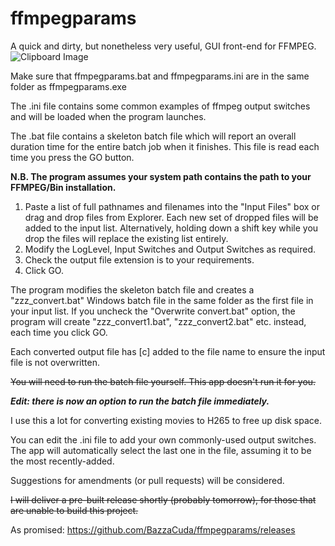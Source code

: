 # ffmpegparams
 
A quick and dirty, but nonetheless very useful, GUI front-end for FFMPEG.
![Clipboard Image](https://github.com/BazzaCuda/ffmpegparams/assets/22550919/e54ae331-43bd-4750-9891-7999d1973812)


Make sure that ffmpegparams.bat and ffmpegparams.ini are in the same folder as ffmpegparams.exe

The .ini file contains some common examples of ffmpeg output switches and will be loaded when the program launches.

The .bat file contains a skeleton batch file which will report an overall duration time for the entire batch job when it finishes.
This file is read each time you press the GO button.

**N.B. The program assumes your system path contains the path to your FFMPEG/Bin installation.**

1. Paste a list of full pathnames and filenames into the "Input Files" box or drag and drop files from Explorer. Each new set of dropped files will be added to the input list.  Alternatively, holding down a shift key while you drop the files will replace the existing list entirely.
2. Modify the LogLevel, Input Switches and Output Switches as required.
3. Check the output file extension is to your requirements.
4. Click GO.

The program modifies the skeleton batch file and creates a "zzz_convert.bat" Windows batch file in the same folder as the first file in your input list.
If you uncheck the "Overwrite convert.bat" option, the program will create "zzz_convert1.bat", "zzz_convert2.bat" etc. instead, each time you click GO.

Each converted output file has [c] added to the file name to ensure the input file is not overwritten.

~~You will need to run the batch file yourself. This app doesn't run it for you.~~

_**Edit: there is now an option to run the batch file immediately.**_

I use this a lot for converting existing movies to H265 to free up disk space.

You can edit the .ini file to add your own commonly-used output switches. The app will automatically select the last one in the file, assuming it to be the most recently-added.

Suggestions for amendments (or pull requests) will be considered.

~~I will deliver a pre-built release shortly (probably tomorrow), for those that are unable to build this project.~~

As promised: https://github.com/BazzaCuda/ffmpegparams/releases
